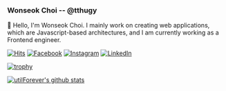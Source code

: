 ### Wonseok Choi -- @tthugy

👋 Hello, I'm Wonseok Choi. I mainly work on creating web applications, which are Javascript-based architectures, and I am currently working as a Frontend engineer.

[![Hits](https://hits.seeyoufarm.com/api/count/incr/badge.svg?url=https%3A%2F%2Fgithub.com%2Ftthugy%2Fhit-counter&count_bg=%2379C83D&title_bg=%233C81C6&&title=hits&edge_flat=false)](https://hits.seeyoufarm.com)
[![Facebook](https://img.shields.io/badge/-Facebook-1877f2?style=round-square&logo=facebook&logoColor=white&link=https://www.facebook.com/profile.php?id=100003132678348)](https://www.facebook.com/profile.php?id=100003132678348)
[![Instagram](https://img.shields.io/badge/-Instagram-e4405f?style=round-square&logo=instagram&logoColor=white&link=https://www.instagram.com/offxos)](https://www.instagram.com/offxos/)
[![LinkedIn](https://img.shields.io/badge/-LinkedIn-0077b5?style=round-square&logo=linkedin&logoColor=white&link=https://www.linkedin.com/in/wonseok-choi-b6041922b)](https://www.linkedin.com/in/wonseok-choi-b6041922b)

[![trophy](https://github-profile-trophy.vercel.app/?username=tthugy&theme=chalk&row=2&column=4)](https://github.com/ryo-ma/github-profile-trophy)

[![utilForever's github stats](https://github-readme-stats.vercel.app/api?username=tthugy&show_icons=true&theme=dracula)](https://github.com/tthugy)

<!-- [![opgc](https://api.opgc.me/githubs/users/tthugy/tag/?theme=dracula)](https://opgc.me/#/users/tthugy) -->

